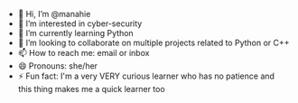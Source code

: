 - 👋 Hi, I’m @manahie
- 👀 I’m interested in cyber-security
- 🌱 I’m currently learning Python
- 💞️ I’m looking to collaborate on multiple projects related to Python or C++
- 📫 How to reach me: email or inbox
- 😄 Pronouns: she/her
- ⚡ Fun fact: I'm a very VERY curious learner who has no patience and this thing makes me a quick learner too

<!---
manahie/manahie is a ✨ special ✨ repository because its `README.md` (this file) appears on your GitHub profile.
You can click the Preview link to take a look at your changes.
--->
